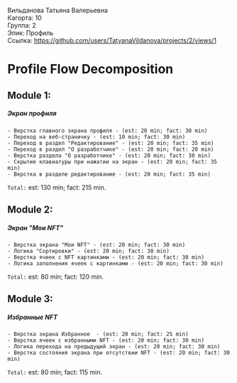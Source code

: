 Вильданова Татьяна Валерьевна
<br /> Кагорта: 10
<br /> Группа: 2
<br /> Эпик: Профиль
<br /> Ссылка: https://github.com/users/TatyanaVildanova/projects/2/views/1

# Profile Flow Decomposition

## Module 1:
##### Экран профиля
    - Верстка главного экрана профиля - (est: 20 min; fact: 30 min)
    - Переход на веб-страничку - (est: 10 min; fact: 30 min)
    - Переход в раздел "Редактирование" - (est: 20 min; fact: 35 min)
    - Переход в раздел "О разработчике" - (est: 20 min; fact: 20 min)
    - Верстка раздела "О разработчике" - (est: 20 min; fact: 30 min)
    - Скрытие клавиатуры при нажатии на экран - (est: 20 min; fact: 35 min)
    - Верстка в разделе редактирование - (est: 20 min; fact: 35 min)
    
`Total:` est: 130 min; fact: 215 min.
    
## Module 2:
##### Экран "Мои NFT"
    - Верстка экрана "Мои NFT" - (est: 20 min; fact: 30 min)
    - Логика "Сортировки" - (est: 20 min; fact: 30 min)
    - Верстка ячеек с NFT картинками - (est: 20 min; fact: 30 min)
    - Логика заполнения ячеек с картинками - (est: 20 min; fact: 30 min)
    
    
`Total:` est: 80 min; fact: 120 min.
    
    
## Module 3:
##### Избранные NFT
    - Верстка экрана Избранное  - (est: 20 min; fact: 25 min) 
    - Верстка ячеек с избранными NFT - (est: 20 min; fact: 30 min) 
    - Логика перехода на предыдущий экран - (est: 20 min; fact: 30 min) 
    - Верстка состояния экрана при отсутствии NFT - (est: 20 min; fact: 30 min)
    
`Total:` est: 80 min; fact: 115 min.
